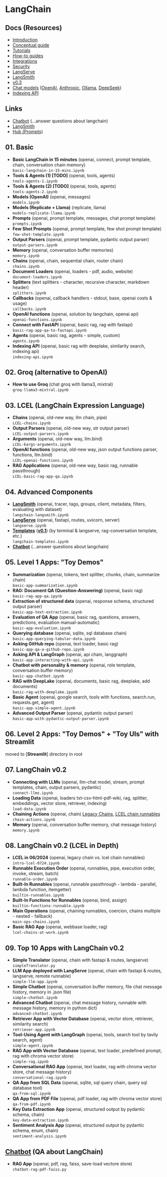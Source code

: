 # LangChain

## Docs (Resources)

- [Introduction](https://python.langchain.com/docs/introduction/)
- [Conceptual guide](https://python.langchain.com/docs/concepts/)
- [Tutorials](https://python.langchain.com/docs/tutorials/)
- [How-to guides](https://python.langchain.com/docs/how_to/)
- [Integrations](https://python.langchain.com/docs/integrations/providers/)
- [Security](https://python.langchain.com/docs/security/)
- [LangServe](https://python.langchain.com/docs/langserve/)
- [LangSmith](https://docs.smith.langchain.com/)
- [v0.3](https://python.langchain.com/docs/versions/v0_3/)
- [Chat models](https://python.langchain.com/docs/integrations/chat/)
   ([OpenAI](https://python.langchain.com/docs/integrations/chat/openai/),
   [Anthropic](https://python.langchain.com/docs/integrations/chat/anthropic/),
   [Ollama](https://python.langchain.com/docs/integrations/chat/ollama/),
   [DeepSeek](https://python.langchain.com/docs/integrations/chat/deepseek/))
- [Indexing API](https://python.langchain.com/docs/how_to/indexing/)

## Links

- [Chatbot](https://chat.langchain.com/) (...answer questions about langchain)
- [LangSmith](https://smith.langchain.com/)
- [Hub (Prompts)](https://smith.langchain.com/hub)

## 01. Basic

- **Basic LangChain in 15 minutes** (openai, connect, prompt template, chain, conversation chain memory)<br>`basic-langchain-in-15-mins.ipynb`
- **Tools & Agents (1) [TODO]** (openai, tools, agents)<br>`tools-agents-1.ipynb`
- **Tools & Agents (2) [TODO]** (openai, tools, agents)<br>`tools-agents-2.ipynb`
- **Models (OpenAI)** (openai, messages)<br>`models.ipynb`
- **Models (Replicate + Llama)** (replicate, llama)<br>`models-replicate-llama.ipynb`
- **Prompts** (openai, prompt template, messages, chat prompt template)<br>`prompts.ipynb`
- **Few Shot Prompts** (openai, prompt template, few shot prompt template)<br>`few-shot-template.ipynb`
- **Output Parsers** (openai, prompt template, pydantic output parser)<br>`output-parsers.ipynb`
- **Memory** (openai, conversation buffer memories)<br>`memory.ipynb`
- **Chains** (openai, chain, sequential chain, router chain)<br>`chains.ipynb`
- **Document Loaders** (openai, loaders - pdf, audio, website)<br>`document-loaders.ipynb`
- **Splitters** (text splitters - character, recursive character, markdown header)<br>`splitters.ipynb`
- **Callbacks** (openai, callback handlers - stdout, base, openai costs & usage)<br>`callbacks.ipynb`
- **OpenAI functions** (openai, solution by langchain, openai api)<br>`openai-functions.ipynb`
- **Connect with FastAPI** (openai, basic rag, rag with fastapi)<br>`basic-rag-app-qa-to-fastapi.ipynb`
- **Agents** (openai, basic rag, agents - simple, custom)<br>`agents.ipynb`
- **Indexing API** (openai, basic rag with deeplake, similarity search, indexing api)<br>`indexing-api.ipynb`

## 02. Groq (alternative to OpenAI)

- **How to use Groq** (chat groq with llama3, mixtral)<br>`groq-llama3-mixtral.ipynb`

## 03. LCEL (LangChain Expression Language)

- **Chains** (openai, old-new way, llm chain, pipe)<br>`LCEL-chains.ipynb`
- **Output Parsers** (openai, old-new way, str output parser)<br>`LCEL-output-parsers.ipynb`
- **Arguments** (openai, old-new way, llm.bind)<br>`LCEL-kargs-arguments.ipynb`
- **OpenAI functions** (openai, old-new way, json output functions parser, functions, llm.bind)<br>`LCEL-openai-functions.ipynb`
- **RAG Applications** (openai, old-new way, basic rag, runnable passthrough)<br>`LCEL-basic-rag-app-qa.ipynb`

## 04. Advanced Components

- **[LangSmith](https://docs.smith.langchain.com/)** (openai, tracer, tags, groups, client, metadata, filters, evaluating with dataset)<br>`langchain-langsmith.ipynb`
- **[LangServe](https://python.langchain.com/docs/langserve/)** (openai, fastapi, routes, uvicorn, server)<br>`langserve.ipynb`
- **[Templates](https://templates.langchain.com/)** (**[v0.1](https://python.langchain.com/v0.1/docs/templates/)**) (by terminal & langserve, rag-conversation template, etc.)<br>`langchain-templates.ipynb`
- **[Chatbot](https://chat.langchain.com/)** (...answer questions about langchain)

## 05. Level 1 Apps: "Toy Demos"

- **Summarization** (openai, tokens, text splitter, chunks, chain, summarize chain)<br>`basic-app-summarization.ipynb`
- **RAG: Document QA (Question-Answering)** (openai, basic rag)<br>`basic-rag-app-qa.ipynb`
- **Extraction of structured data** (openai, response schema, structured output parser)<br>`basic-app-text-extraction.ipynb`
- **Evaluation of QA App** (openai, basic rag, questions, answers, predictions, evaluation manual-automatic)<br>`basic-app-evaluation.ipynb`
- **Querying database** (openai, sqlite, sql database chain)<br>`basic-app-querying-tabular-data.ipynb`
- **Asking GitHub repo** (openai, text loader, basic rag)<br>`basic-app-qa-a-github-repo.ipynb`
- **Asking API & LangGraph** (openai, api chain, langgraph)<br>`basic-app-interacting-with-api.ipynb`
- **Chatbot with personality & memory** (openai, role template, conversation buffer memory)<br>`basic-app-chatbot.ipynb`
- **RAG with DeepLake** (openai, documents, basic rag, deeplake, add documents)<br>`basic-rag-with-deeplake.ipynb`
- **Basic Agent** (openai, google search, tools with functions, search.run, requests.get, agent)<br>`basic-app-simple-agent.ipynb`
- **Advanced Output Parser** (openai, pydantic output parser)<br>`basic-app-with-pydantic-output-parser.ipynb`

## 06. Level 2 Apps: "Toy Demos" + "Toy UIs" with Streamlit
moved to [**Streamlit**] directory in root

## 07. LangChain v0.2

- **Connecting with LLMs** (openai, llm-chat model, stream, prompt templates, chain, output parsers, pydantic)<br>`connect-llms.ipynb`
- **Loading Data** (openai, loaders txt-csv-html-pdf-wiki, rag, splitter, embeddings, vector store, retriever, indexing)<br>`load-data.ipynb`
- **Chaining Actions** (openai, chain)
 [Legacy Chains](https://python.langchain.com/v0.1/docs/modules/chains/),
 [LCEL chain runnables](https://python.langchain.com/docs/how_to/sequence/)
 <br>`chain-actions.ipynb`
- **Memory** (openai, conversation buffer memory, chat message history)<br>`memory.ipynb`

## 08. LangChain v0.2 (LCEL in Depth)

- **LCEL in 06/2024** (openai, legacy chain vs. lcel chain runnables)<br>`intro-lcel-0724.ipynb`
- **Runnable Execution Order** (openai, runnables, pipe, execution order, invoke, stream, batch)<br>`runnable-order.ipynb`
- **Built-In Runnables** (openai, runnable passthrough - lambda - parallel, lambda function, itemgetter)<br>`builtin-runnables.ipynb`
- **Built-In Functions for Runnables** (openai, bind, assign)<br>`builtin-functions-runnable.ipynb`
- **Main Operations** (openai, chaining runnables, coercion, chains multiple - nested - fallback)<br>`main-ops-chains.ipynb`
- **Basic RAG App** (openai, webbase loader, rag)<br>`lcel-chains-at-work.ipynb`

## 09. Top 10 Apps with LangChain v0.2

- **Simple Translator** (openai, chain with fastapi & routes, langserve)<br>`simpleTranslator.py`
- **LLM App deployed with LangServe** (openai, chain with fastapi & routes, langserve, remote runnable)<br>`simple-llm-app.ipynb`
- **Simple Chatbot** (openai, conversation buffer memory, file chat message history, memory in .json file)<br>`simple-chatbot.ipynb`
- **Advanced Chatbot** (openai, chat message history, runnable with message history, memory in python dict)<br>`advanced-chatbot.ipynb`
- **Retriever App with Vector Database** (openai, vector store, retriever, similarity search)<br>`retriever-app.ipynb`
- **Tool-Using Agent with LangGraph** (openai, tools, search tool by tavily search, agent)<br>`simple-agent.ipynb`
- **RAG App with Vector Database** (openai, text loader, predefined prompt, rag with chroma vector store)<br>`simple-rag.ipynb`
- **Conversational RAG App** (openai, text loader, rag with chroma vector store, chat message history)<br>`conversational-rag.ipynb`
- **QA App from SQL Data** (openai, sqlite, sql query chain, query sql database tool)<br>`qa-from-sql.ipynb`
- **QA App from PDF File** (openai, pdf loader, rag with chroma vector store)<br>`qa-from-pdf.ipynb`
- **Key Data Extraction App** (openai, structured output by pydantic schema, chain)<br>`key-data-extraction.ipynb`
- **Sentiment Analysis App** (openai, structured output by pydantic schema, enum, chain)<br>`sentiment-analysis.ipynb`

## [Chatbot](https://chat.langchain.com/) (QA about LangChain)

- **RAG App** (openai, pdf, rag, faiss, save-load vectore store)<br>`chatbot-rag-pdf-faiss.py`